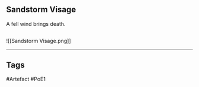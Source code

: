 ## Sandstorm Visage
A fell wind brings death.
##
![[Sandstorm Visage.png]]

---
## Tags
#Artefact
#PoE1